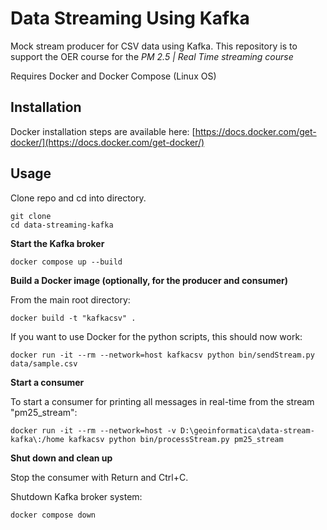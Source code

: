 Data Streaming Using Kafka
============

Mock stream producer for CSV data using Kafka. This repository is to support the OER course for the *PM 2.5 | Real Time streaming course*

Requires Docker and Docker Compose (Linux OS)

Installation
-------------------

Docker installation steps are available here: [https://docs.docker.com/get-docker/](https://docs.docker.com/get-docker/)

Usage
-------------------

Clone repo and cd into directory.

```
git clone 
cd data-streaming-kafka
```

**Start the Kafka broker**

```
docker compose up --build
```

**Build a Docker image (optionally, for the producer and consumer)**

From the main root directory:

```
docker build -t "kafkacsv" .
```

If you want to use Docker for the python scripts, this should now work:

```
docker run -it --rm --network=host kafkacsv python bin/sendStream.py data/sample.csv
```

**Start a consumer**

To start a consumer for printing all messages in real-time from the stream "pm25_stream":

```
docker run -it --rm --network=host -v D:\geoinformatica\data-stream-kafka\:/home kafkacsv python bin/processStream.py pm25_stream
```

**Shut down and clean up**

Stop the consumer with Return and Ctrl+C.

Shutdown Kafka broker system:

```
docker compose down
```
